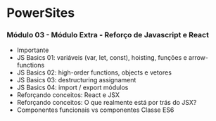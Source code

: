 # PowerSites

### Módulo 03 - Módulo Extra - Reforço de Javascript e React
- Importante
- JS Basics 01: variáveis (var, let, const), hoisting, funções e arrow-functions
- JS Basics 02: high-order functions, objects e vetores
- JS Basics 03: destructuring assignament
- JS Basics 04: import / export módulos
- Reforçando conceitos: React e JSX
- Reforçando conceitos: O que realmente está por trás do JSX?
- Componentes funcionais vs componentes Classe ES6